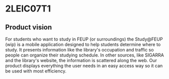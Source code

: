 # 2LEIC07T1

## Product vision

For students who want to study in FEUP (or surroundings) the Study@FEUP (wip) is a mobile application designed to help students determine where to study. It presents information like the library's occupation and traffic so people can organize their studying schedule.
In other sources, like SIGARRA and the library's website, the information is scattered along the web. Our product displays everything the user needs in an easy access way so it can be used with most efficiency.
